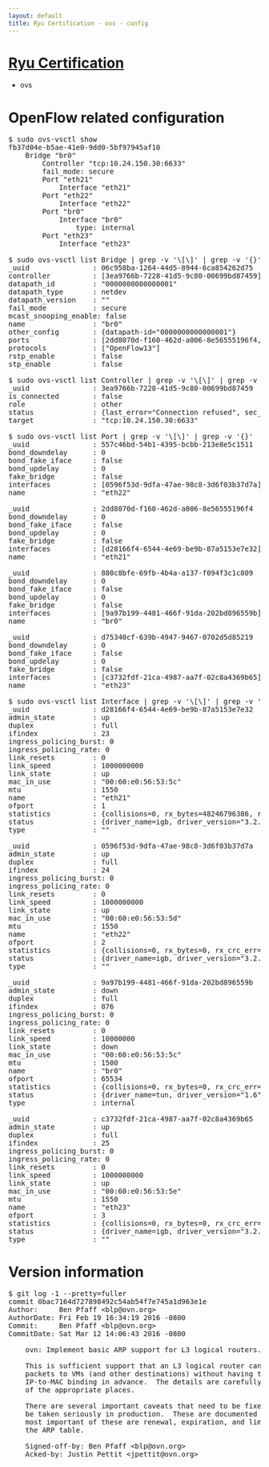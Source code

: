 ```yaml
---
layout: default
title: Ryu Certification - ovs - config
---
```

# [Ryu Certification](http://osrg.github.io/ryu/certification.html)
* ovs 

# OpenFlow related configuration
<pre>
$ sudo ovs-vsctl show
fb37d04e-b5ae-41e0-9dd0-5bf97945af10
    Bridge "br0"
        Controller "tcp:10.24.150.30:6633"
        fail_mode: secure
        Port "eth21"
            Interface "eth21"
        Port "eth22"
            Interface "eth22"
        Port "br0"
            Interface "br0"
                type: internal
        Port "eth23"
            Interface "eth23"

$ sudo ovs-vsctl list Bridge | grep -v '\[\]' | grep -v '{}'
_uuid               : 06c958ba-1264-44d5-8944-6ca854262d75
controller          : [3ea9766b-7228-41d5-9c80-00699bd87459]
datapath_id         : "0000000000000001"
datapath_type       : netdev
datapath_version    : "<built-in>"
fail_mode           : secure
mcast_snooping_enable: false
name                : "br0"
other_config        : {datapath-id="0000000000000001"}
ports               : [2dd8070d-f160-462d-a006-8e56555196f4, 557c46bd-54b1-4395-bcbb-213e8e5c1511, 880c8bfe-69fb-4b4a-a137-f094f3c1c809, d75340cf-639b-4947-9467-0702d5d85219]
protocols           : ["OpenFlow13"]
rstp_enable         : false
stp_enable          : false

$ sudo ovs-vsctl list Controller | grep -v '\[\]' | grep -v '{}'
_uuid               : 3ea9766b-7228-41d5-9c80-00699bd87459
is_connected        : false
role                : other
status              : {last_error="Connection refused", sec_since_connect="672", sec_since_disconnect="2", state=BACKOFF}
target              : "tcp:10.24.150.30:6633"

$ sudo ovs-vsctl list Port | grep -v '\[\]' | grep -v '{}'
_uuid               : 557c46bd-54b1-4395-bcbb-213e8e5c1511
bond_downdelay      : 0
bond_fake_iface     : false
bond_updelay        : 0
fake_bridge         : false
interfaces          : [0596f53d-9dfa-47ae-98c8-3d6f03b37d7a]
name                : "eth22"

_uuid               : 2dd8070d-f160-462d-a006-8e56555196f4
bond_downdelay      : 0
bond_fake_iface     : false
bond_updelay        : 0
fake_bridge         : false
interfaces          : [d28166f4-6544-4e69-be9b-87a5153e7e32]
name                : "eth21"

_uuid               : 880c8bfe-69fb-4b4a-a137-f094f3c1c809
bond_downdelay      : 0
bond_fake_iface     : false
bond_updelay        : 0
fake_bridge         : false
interfaces          : [9a97b199-4481-466f-91da-202bd896559b]
name                : "br0"

_uuid               : d75340cf-639b-4947-9467-0702d5d85219
bond_downdelay      : 0
bond_fake_iface     : false
bond_updelay        : 0
fake_bridge         : false
interfaces          : [c3732fdf-21ca-4987-aa7f-02c8a4369b65]
name                : "eth23"

$ sudo ovs-vsctl list Interface | grep -v '\[\]' | grep -v '{}'
_uuid               : d28166f4-6544-4e69-be9b-87a5153e7e32
admin_state         : up
duplex              : full
ifindex             : 23
ingress_policing_burst: 0
ingress_policing_rate: 0
link_resets         : 0
link_speed          : 1000000000
link_state          : up
mac_in_use          : "00:60:e0:56:53:5c"
mtu                 : 1550
name                : "eth21"
ofport              : 1
statistics          : {collisions=0, rx_bytes=48246796386, rx_crc_err=0, rx_dropped=0, rx_errors=0, rx_frame_err=0, rx_over_err=0, rx_packets=32247139, tx_bytes=0, tx_dropped=0, tx_errors=0, tx_packets=0}
status              : {driver_name=igb, driver_version="3.2.10-k", firmware_version="2.10-9"}
type                : ""

_uuid               : 0596f53d-9dfa-47ae-98c8-3d6f03b37d7a
admin_state         : up
duplex              : full
ifindex             : 24
ingress_policing_burst: 0
ingress_policing_rate: 0
link_resets         : 0
link_speed          : 1000000000
link_state          : up
mac_in_use          : "00:60:e0:56:53:5d"
mtu                 : 1550
name                : "eth22"
ofport              : 2
statistics          : {collisions=0, rx_bytes=0, rx_crc_err=0, rx_dropped=0, rx_errors=0, rx_frame_err=0, rx_over_err=0, rx_packets=0, tx_bytes=31911205472, tx_dropped=0, tx_errors=0, tx_packets=21312391}
status              : {driver_name=igb, driver_version="3.2.10-k", firmware_version="2.10-9"}
type                : ""

_uuid               : 9a97b199-4481-466f-91da-202bd896559b
admin_state         : down
duplex              : full
ifindex             : 876
ingress_policing_burst: 0
ingress_policing_rate: 0
link_resets         : 0
link_speed          : 10000000
link_state          : down
mac_in_use          : "00:60:e0:56:53:5c"
mtu                 : 1500
name                : "br0"
ofport              : 65534
statistics          : {collisions=0, rx_bytes=0, rx_crc_err=0, rx_dropped=0, rx_errors=0, rx_frame_err=0, rx_over_err=0, rx_packets=0, tx_bytes=0, tx_dropped=0, tx_errors=0, tx_packets=0}
status              : {driver_name=tun, driver_version="1.6", firmware_version="N/A"}
type                : internal

_uuid               : c3732fdf-21ca-4987-aa7f-02c8a4369b65
admin_state         : up
duplex              : full
ifindex             : 25
ingress_policing_burst: 0
ingress_policing_rate: 0
link_resets         : 0
link_speed          : 1000000000
link_state          : up
mac_in_use          : "00:60:e0:56:53:5e"
mtu                 : 1550
name                : "eth23"
ofport              : 3
statistics          : {collisions=0, rx_bytes=0, rx_crc_err=0, rx_dropped=0, rx_errors=0, rx_frame_err=0, rx_over_err=0, rx_packets=0, tx_bytes=10853665500, tx_dropped=0, tx_errors=0, tx_packets=7235777}
status              : {driver_name=igb, driver_version="3.2.10-k", firmware_version="2.10-9"}
type                : ""
</pre>

# Version information
<pre>
$ git log -1 --pretty=fuller
commit 0bac7164d727898492c54ab54f7e745a1d963e1e
Author:     Ben Pfaff &lt;blp@ovn.org&gt;
AuthorDate: Fri Feb 19 16:34:19 2016 -0800
Commit:     Ben Pfaff &lt;blp@ovn.org&gt;
CommitDate: Sat Mar 12 14:06:43 2016 -0800

    ovn: Implement basic ARP support for L3 logical routers.
    
    This is sufficient support that an L3 logical router can now transmit
    packets to VMs &#40;and other destinations&#41; without having to know the
    IP-to-MAC binding in advance.  The details are carefully documented in all
    of the appropriate places.
    
    There are several important caveats that need to be fixed before this can
    be taken seriously in production.  These are documented in ovn/TODO.  The
    most important of these are renewal, expiration, and limiting the size of
    the ARP table.
    
    Signed-off-by: Ben Pfaff &lt;blp@ovn.org&gt;
    Acked-by: Justin Pettit &lt;jpettit@ovn.org&gt;
</pre>
